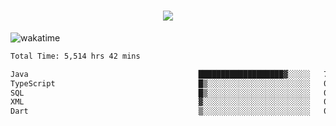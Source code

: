 <h1 align="center">
  <img src="https://readme-typing-svg.herokuapp.com/?font=Righteous&size=35&center=true&vCenter=true&width=500&height=70&duration=4000&lines=Hi!+%F0%9F%91%8B+I%27m+Ali%20Osman!;" />
</h1>


![wakatime](https://wakatime.com/share/@aliosmanoktar/3a8ffe71-6da4-4964-913b-2f09afbe53bf.svg?cache=none)
<!--START_SECTION:waka-->

```txt
Total Time: 5,514 hrs 42 mins

Java                                      ███████████████████▓░░░░░   79.30 %
TypeScript                                █▒░░░░░░░░░░░░░░░░░░░░░░░   05.95 %
SQL                                       █▒░░░░░░░░░░░░░░░░░░░░░░░   05.25 %
XML                                       ▓░░░░░░░░░░░░░░░░░░░░░░░░   02.16 %
Dart                                      ▒░░░░░░░░░░░░░░░░░░░░░░░░   01.26 %
```

<!--END_SECTION:waka-->


